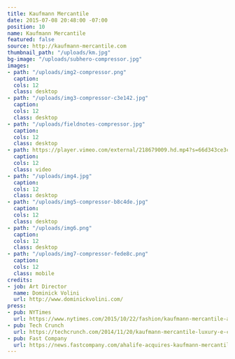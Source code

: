 ```yaml
---
title: Kaufmann Mercantile
date: 2015-07-08 20:48:00 -07:00
position: 10
name: Kaufmann Mercantile
featured: false
source: http://kaufmann-mercantile.com
thumbnail_path: "/uploads/km.jpg"
bg-image: "/uploads/subhero-compressor.jpg"
images:
- path: "/uploads/img2-compressor.png"
  caption: 
  cols: 12
  class: desktop
- path: "/uploads/img3-compressor-c3e142.jpg"
  caption: 
  cols: 12
  class: desktop
- path: "/uploads/fieldnotes-compressor.jpg"
  caption: 
  cols: 12
  class: desktop
- path: https://player.vimeo.com/external/218679009.hd.mp4?s=66d343ce3c16227fc398c31e84069ad6dd708b9f&profile_id=169
  caption: 
  cols: 12
  class: video
- path: "/uploads/img4.jpg"
  caption: 
  cols: 12
  class: desktop
- path: "/uploads/img5-compressor-b8c4de.jpg"
  caption: 
  cols: 12
  class: desktop
- path: "/uploads/img6.png"
  caption: 
  cols: 12
  class: desktop
- path: "/uploads/img7-compressor-fede8c.png"
  caption: 
  cols: 12
  class: mobile
credits:
- job: Art Director
  name: Dominick Volini
  url: http://www.dominickvolini.com/
press:
- pub: NYTimes
  url: https://www.nytimes.com/2015/10/22/fashion/kaufmann-mercantile-astore-thats-strictly-one-to-a-customer.html?_r=0
- pub: Tech Crunch
  url: https://techcrunch.com/2014/11/20/kaufmann-mercantile-luxury-e-commerce-platform-lands-3-2-million-in-funding/
- pub: Fast Company
  url: https://news.fastcompany.com/ahalife-acquires-kaufmann-mercantile-4016628
---
```


